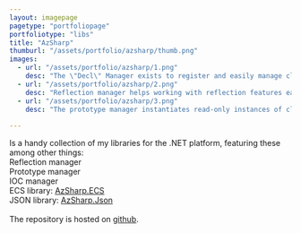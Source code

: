 ```yaml
---
layout: imagepage
pagetype: "portfoliopage"
portfoliotype: "libs"
title: "AzSharp"
thumburl: "/assets/portfolio/azsharp/thumb.png"
images:
  - url: "/assets/portfolio/azsharp/1.png"
    desc: "The \"Decl\" Manager exists to register and easily manage class singletons."
  - url: "/assets/portfolio/azsharp/2.png"
    desc: "Reflection manager helps working with reflection features easier."
  - url: "/assets/portfolio/azsharp/3.png"
    desc: "The prototype manager instantiates read-only instances of classes with their variables initialized by read JSON files."
    
---
```

Is a handy collection of my libraries for the .NET platform, featuring these among other things:
<br>Reflection manager
<br>Prototype manager
<br>IOC manager
<br>ECS library: <a href="/portfolio/libs/azsharpecs.html">AzSharp.ECS</a> 
<br>JSON library: <a href="/portfolio/libs/azsharpjson.html">AzSharp.Json</a> 
<br>
<br>The repository is hosted on <a href="https://github.com/sebdaz/AzSharp">github</a>.
